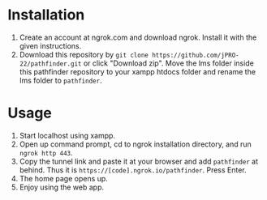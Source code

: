 # Installation
1. Create an account at ngrok.com and download ngrok. Install it with the given instructions. 
2. Download this repository by ```git clone https://github.com/jPRO-22/pathfinder.git``` or click "Download zip". Move the lms folder inside this pathfinder repository to your xampp htdocs folder and rename the lms folder to ```pathfinder```.

# Usage
1. Start localhost using xampp. 
2. Open up command prompt, cd to ngrok installation directory, and run ```ngrok http 443```. 
3. Copy the tunnel link and paste it at your browser and add ```pathfinder``` at behind. Thus it is ```https://[code].ngrok.io/pathfinder```. Press Enter. 
4. The home page opens up. 
5. Enjoy using the web app. 
